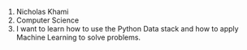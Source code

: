 
1. Nicholas Khami
2. Computer Science
3. I want to learn how to use the Python Data stack and how to apply Machine Learning to solve problems. 
